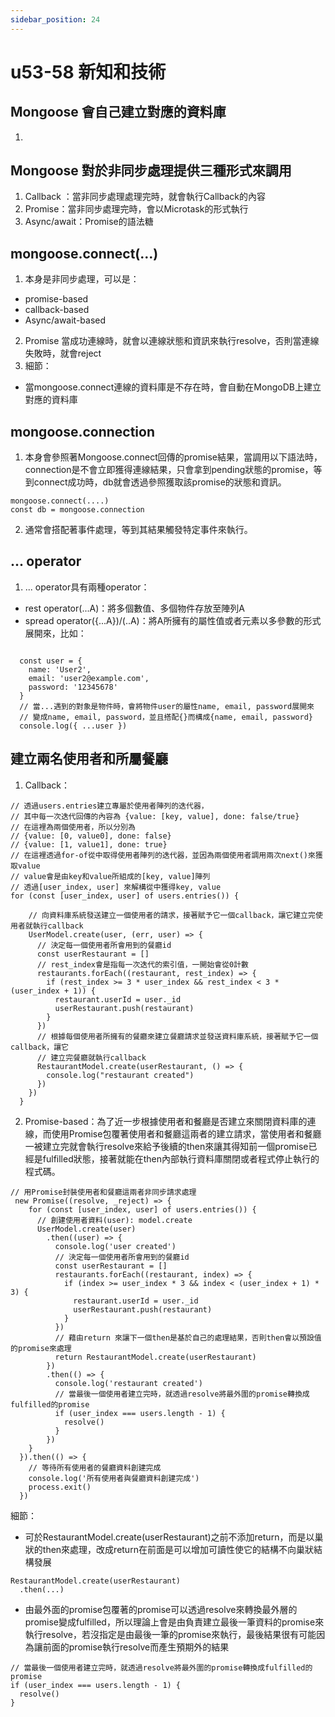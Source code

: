 ```yaml
---
sidebar_position: 24
---
```


# u53-58 新知和技術


## Mongoose 會自己建立對應的資料庫
1. 


## Mongoose 對於非同步處理提供三種形式來調用
1. Callback ：當非同步處理處理完時，就會執行Callback的內容
2. Promise：當非同步處理完時，會以Microtask的形式執行
3. Async/await：Promise的語法糖


## mongoose.connect(…)
1. 本身是非同步處理，可以是：
  - promise-based
  - callback-based
  - Async/await-based
2. Promise 當成功連線時，就會以連線狀態和資訊來執行resolve，否則當連線失敗時，就會reject
3. 細節：
  - 當mongoose.connect連線的資料庫是不存在時，會自動在MongoDB上建立對應的資料庫

## mongoose.connection 
1. 本身會參照著Mongoose.connect回傳的promise結果，當調用以下語法時，connection是不會立即獲得連線結果，只會拿到pending狀態的promise，等到connect成功時，db就會透過參照獲取該promise的狀態和資訊。
```
mongoose.connect(....)
const db = mongoose.connection
```

2. 通常會搭配著事件處理，等到其結果觸發特定事件來執行。


## ... operator
1. ... operator具有兩種operator：
  - rest operator(...A)：將多個數值、多個物件存放至陣列A
  - spread operator({...A})/(..A)：將A所擁有的屬性值或者元素以多參數的形式展開來，比如：
  
  ```
  
    const user = {
      name: 'User2',
      email: 'user2@example.com',
      password: '12345678'
    }
    // 當...遇到的對象是物件時，會將物件user的屬性name, email, password展開來
    // 變成name, email, password，並且搭配{}而構成{name, email, password}
    console.log({ ...user })
  ```


## 建立兩名使用者和所屬餐廳

1. Callback：
```
// 透過users.entries建立專屬於使用者陣列的迭代器，
// 其中每一次迭代回傳的內容為 {value: [key, value], done: false/true}
// 在這裡為兩個使用者，所以分別為
// {value: [0, value0], done: false}
// {value: [1, value1], done: true}
// 在這裡透過for-of從中取得使用者陣列的迭代器，並因為兩個使用者調用兩次next()來獲取value
// value會是由key和value所組成的[key, value]陣列
// 透過[user_index, user] 來解構從中獲得key, value
for (const [user_index, user] of users.entries()) {

    // 向資料庫系統發送建立一個使用者的請求，接著賦予它一個callback，讓它建立完使用者就執行callback
    UserModel.create(user, (err, user) => {
      // 決定每一個使用者所會用到的餐廳id
      const userRestaurant = []
      // rest_index會是指每一次迭代的索引值，一開始會從0計數
      restaurants.forEach((restaurant, rest_index) => {
        if (rest_index >= 3 * user_index && rest_index < 3 * (user_index + 1)) {
          restaurant.userId = user._id
          userRestaurant.push(restaurant)
        }
      })
      // 根據每個使用者所擁有的餐廳來建立餐廳請求並發送資料庫系統，接著賦予它一個callback，讓它
      // 建立完餐廳就執行callback
      RestaurantModel.create(userRestaurant, () => {
        console.log("restaurant created")
      })
    })
  }
```

2. Promise-based：為了近一步根據使用者和餐廳是否建立來關閉資料庫的連線，而使用Promise包覆著使用者和餐廳這兩者的建立請求，當使用者和餐廳一被建立完就會執行resolve來給予後續的then來讓其得知前一個promise已經是fulfilled狀態，接著就能在then內部執行資料庫關閉或者程式停止執行的程式碼。
```
// 用Promise封裝使用者和餐廳這兩者非同步請求處理
 new Promise((resolve, _reject) => {
    for (const [user_index, user] of users.entries()) {
      // 創建使用者資料(user): model.create
      UserModel.create(user)
        .then((user) => {
          console.log('user created')
          // 決定每一個使用者所會用到的餐廳id
          const userRestaurant = []
          restaurants.forEach((restaurant, index) => {
            if (index >= user_index * 3 && index < (user_index + 1) * 3) {
              restaurant.userId = user._id
              userRestaurant.push(restaurant)
            }
          })
          // 藉由return 來讓下一個then是基於自己的處理結果，否則then會以預設值的promise來處理
          return RestaurantModel.create(userRestaurant)
        })
        .then(() => {
          console.log('restaurant created')
          // 當最後一個使用者建立完時，就透過resolve將最外圍的promise轉換成fulfilled的promise
          if (user_index === users.length - 1) {
            resolve()
          }
        })
    }
  }).then(() => {
    // 等待所有使用者的餐廳資料創建完成
    console.log('所有使用者與餐廳資料創建完成')
    process.exit()
  })
```

細節：
  - 可於RestaurantModel.create(userRestaurant)之前不添加return，而是以巢狀的then來處理，改成return在前面是可以增加可讀性使它的結構不向巢狀結構發展
  ```
  RestaurantModel.create(userRestaurant)
    .then(...)
  ```
  - 由最外面的promise包覆著的promise可以透過resolve來轉換最外層的promise變成fulfilled，所以理論上會是由負責建立最後一筆資料的promise來執行resolve，若沒指定是由最後一筆的promise來執行，最後結果很有可能因為讓前面的promise執行resolve而產生預期外的結果
  ```
  // 當最後一個使用者建立完時，就透過resolve將最外圍的promise轉換成fulfilled的promise
  if (user_index === users.length - 1) {
    resolve()
  }
  ```